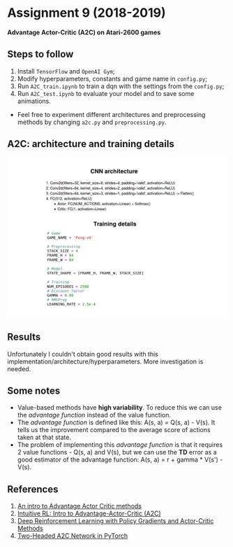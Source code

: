 # Assignment 9 (2018-2019)
__Advantage Actor-Critic (A2C) on Atari-2600 games__

## Steps to follow
1. Install `TensorFlow` and `OpenAI Gym`;
2. Modify hyperparameters, constants and game name in `config.py`;
3. Run `A2C_train.ipynb` to train a dqn with the settings from the `config.py`;
4. Run `A2C_test.ipynb` to evaluate your model and to save some animations.

* Feel free to experiment different architectures and preprocessing methods by changing `a2c.py` and `preprocessing.py`.

## A2C: architecture and training details
![a2c_details](./images/a2c_details.png)

## Results
Unfortunately I couldn't obtain good results with this implementation/architecture/hyperparameters.
More investigation is needed.

## Some notes
* Value-based methods have __high variability__. To reduce this we can use the _advantage function_ instead of the value function.
* The _advantage function_ is defined like this: A(s, a) = Q(s, a) - V(s). It tells us the improvement compared to the average score of actions taken at that state.
* The problem of implementing this _advantage function_ is that it requires 2 value functions - Q(s, a) and V(s), but we can use the __TD__ error as a good estimator of the advantage function: A(s, a) = r + gamma * V(s') - V(s).

## References
1. [An intro to Advantage Actor Critic methods](https://medium.freecodecamp.org/an-intro-to-advantage-actor-critic-methods-lets-play-sonic-the-hedgehog-86d6240171d)
2. [Intuitive RL: Intro to Advantage-Actor-Critic (A2C)](https://hackernoon.com/intuitive-rl-intro-to-advantage-actor-critic-a2c-4ff545978752)
3. [Deep Reinforcement Learning with Policy Gradients and Actor-Critic Methods](https://www.datahubbs.com/policy-gradients-and-advantage-actor-critic/)
4. [Two-Headed A2C Network in PyTorch](https://www.datahubbs.com/two-headed-a2c-network-in-pytorch/)
